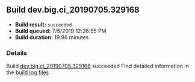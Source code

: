 ## Build dev.big.ci_20190705.329168
- **Build result:** `succeeded`
- **Build queued:** 7/5/2019 12:26:55 PM
- **Build duration:** 19.96 minutes
### Details
Build [dev.big.ci_20190705.329168](https://winappstudio.visualstudio.com/web/build.aspx?pcguid=a4ef43be-68ce-4195-a619-079b4d9834c2&builduri=vstfs%3a%2f%2f%2fBuild%2fBuild%2f29168) succeeded
Find detailed information in the [build log files](https://uwpctdiags.blob.core.windows.net/buildlogs/dev.big.ci_20190705.329168_logs.zip)
